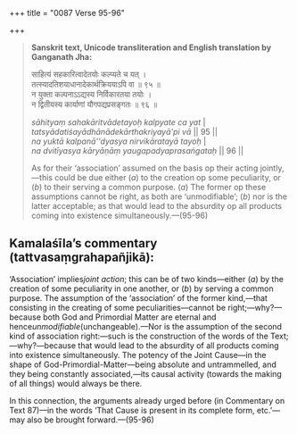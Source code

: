 +++
title = "0087 Verse 95-96"

+++
> **Sanskrit text, Unicode transliteration and English translation by Ganganath Jha:** 
>
> साहित्यं सहकारित्वादेतयोः कल्प्यते च यत् ।  
> तत्स्यादतिशयाधानादेकार्थक्रिययाऽपि वा ॥ ९५ ॥  
> न युक्ता कल्पनाऽऽद्यस्य निर्विकारतया तयोः ।  
> न द्वितीयस्य कार्याणां यौगपद्यप्रसङ्गतः ॥ ९६ ॥ 
>
> *sāhityaṃ sahakāritvādetayoḥ kalpyate ca yat* \|  
> *tatsyādatiśayādhānādekārthakriyayā'pi vā* \|\| 95 \|\|  
> *na yuktā kalpanā''dyasya nirvikāratayā tayoḥ* \|  
> *na dvitīyasya kāryāṇāṃ yaugapadyaprasaṅgataḥ* \|\| 96 \|\| 
>
> As for their ‘association’ assumed on the basis op their acting jointly,—this could be due either (*a*) to the creation op some peculiarity, or (*b*) to their serving a common purpose. (*a*) The former op these assumptions cannot be right, as both are ‘unmodifiable’; (*b*) nor is the latter acceptable; as that would lead to the absurdity op all products coming into existence simultaneously.—(95-96)



## Kamalaśīla’s commentary (tattvasaṃgrahapañjikā):

‘Association’ implies*joint action*; this can be of two kinds—either (*a*) by the creation of some peculiarity in one another, or (*b*) by serving a common purpose. The assumption of the ‘association’ of the former kind,—that consisting in the creating of some peculiarities—cannot be right;—why?—because both God and Primordial Matter are eternal and hence*unmodifiable*(unchangeable).—Nor is the assumption of the second kind of association right:—such is the construction of the words of the Text;—why?—because that would lead to the absurdity of all products coming into existence simultaneously. The potency of the Joint Cause—in the shape of God-Primordial-Matter—being absolute and untrammelled, and they being constantly associated,—its causal activity (towards the making of all things) would always be there.

In this connection, the arguments already urged before (in Commentary on Text 87)—in the words ‘That Cause is present in its complete form, etc.’—may also be brought forward.—(95-96)


